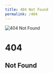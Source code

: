 ```yaml
---
title: 404 Not Found
permalink: /404
---
```

<div class="status-page-container">
<div>
    <img src="https://i.imgur.com/Ewp6a5U.jpg" alt="404 Not Found" />
    <h1>404</h1>
    <h2>Not Found</h2>
</div>
</div>
